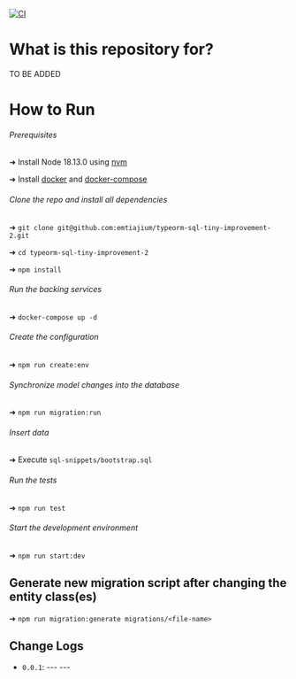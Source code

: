 [![CI](https://github.com/emtiajium/typeorm-sql-tiny-improvement-2/actions/workflows/ci.yml/badge.svg)](https://github.com/emtiajium/typeorm-sql-tiny-improvement-2/actions/workflows/ci.yml)

# What is this repository for?

TO BE ADDED

# How to Run

###### Prerequisites

➜ Install Node 18.13.0 using [nvm](https://github.com/nvm-sh/nvm)

➜ Install [docker](https://docs.docker.com/get-docker/) and [docker-compose](https://docs.docker.com/compose/install/)

###### Clone the repo and install all dependencies

➜ `git clone git@github.com:emtiajium/typeorm-sql-tiny-improvement-2.git`

➜ `cd typeorm-sql-tiny-improvement-2`

➜ `npm install`

###### Run the backing services

➜ `docker-compose up -d`

###### Create the configuration

➜ `npm run create:env`

###### Synchronize model changes into the database

➜ `npm run migration:run`

###### Insert data

➜ Execute `sql-snippets/bootstrap.sql`

###### Run the tests

➜ `npm run test`

###### Start the development environment

➜ `npm run start:dev`

## Generate new migration script after changing the entity class(es)

➜ `npm run migration:generate migrations/<file-name>`


## Change Logs

-   `0.0.1`: --- ---
